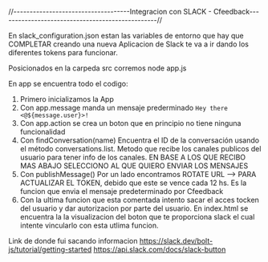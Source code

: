 //------------------------------------Integracion con SLACK - Cfeedback-------------------------------------------------//

En slack_configuration.json estan las variables de entorno que hay que COMPLETAR creando una nueva Aplicacion de Slack
te va a ir dando los diferentes tokens para funcionar.

Posicionados en la carpeda src corremos node app.js 

En app se encuentra todo el codigo:

1) Primero inicializamos la App
2) Con app.message manda un mensaje prederminado `Hey there <@${message.user}>!`
3) Con app.action se crea un boton que en principio no tiene ninguna funcionalidad
4) Con findConversation(name) Encuentra el ID de la conversación usando el método conversations.list.
 Metodo que recibe los canales publicos del usuario para tener info de los canales. EN BASE A LOS QUE RECIBO MAS ABAJO SELECCIONO AL QUE QUIERO ENVIAR LOS MENSAJES
5) Con publishMessage() Por un lado encontramos ROTATE URL --> PARA ACTUALIZAR EL TOKEN, debido que este se vence cada 12 hs.
Es la funcion que envia el mensaje predeterminado por Cfeedback
6) Con la ultima funcion que esta comentada intento sacar el acces tocken del usuario y dar autorizacion por parte del usuario.
En index.html se encuentra la la visualizacion del boton que te proporciona slack el cual intente vincularlo con esta utlima funcion.

Link de donde fui sacando informacion
https://slack.dev/bolt-js/tutorial/getting-started
https://api.slack.com/docs/slack-button
